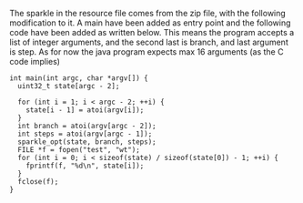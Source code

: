 The sparkle in the resource file comes from the zip file, with the following modification to it. A
main have been added as entry point
and the following code have been added as written below. This means
the program accepts a list of integer arguments, and the second last is branch, and last argument is
step. As for now the java program expects max 16 arguments (as the C code implies)

```
int main(int argc, char *argv[]) {
  uint32_t state[argc - 2];

  for (int i = 1; i < argc - 2; ++i) {
    state[i - 1] = atoi(argv[i]);
  }
  int branch = atoi(argv[argc - 2]);
  int steps = atoi(argv[argc - 1]);
  sparkle_opt(state, branch, steps);
  FILE *f = fopen("test", "wt");
  for (int i = 0; i < sizeof(state) / sizeof(state[0]) - 1; ++i) {
    fprintf(f, "%d\n", state[i]);
  }
  fclose(f);
}
```
